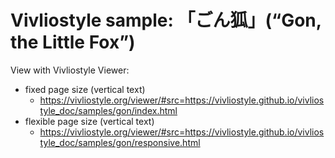 # Vivliostyle sample: 「ごん狐」(“Gon, the Little Fox”)

View with Vivliostyle Viewer:

- fixed page size (vertical text)
  - https://vivliostyle.org/viewer/#src=https://vivliostyle.github.io/vivliostyle_doc/samples/gon/index.html
- flexible page size (vertical text)
  - https://vivliostyle.org/viewer/#src=https://vivliostyle.github.io/vivliostyle_doc/samples/gon/responsive.html
